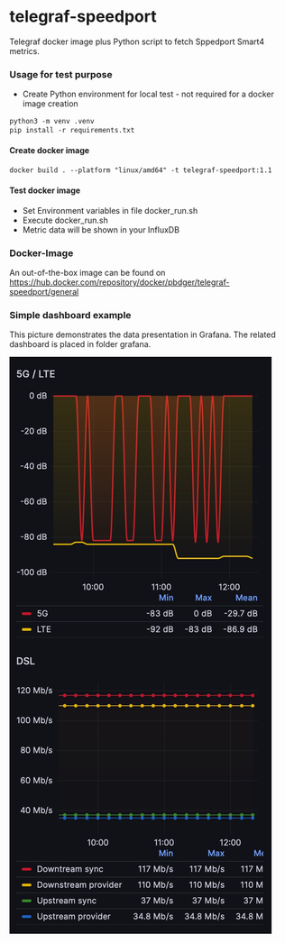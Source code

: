 # telegraf-speedport
Telegraf docker image plus Python script to fetch Sppedport Smart4 metrics.

### Usage for test purpose

* Create Python environment for local test - not required for a docker image creation
```
python3 -m venv .venv
pip install -r requirements.txt 
```
#### Create docker image

```
docker build . --platform "linux/amd64" -t telegraf-speedport:1.1
```

#### Test docker image
* Set Environment variables in file docker_run.sh
* Execute docker_run.sh
* Metric data will be shown in your InfluxDB

### Docker-Image

An out-of-the-box image can be found on https://hub.docker.com/repository/docker/pbdger/telegraf-speedport/general

### Simple dashboard example

This picture demonstrates the data presentation in Grafana. The related dashboard
is placed in folder grafana.

![grafana-telegraf-speedport.jpg](grafana%2Fgrafana-telegraf-speedport.jpg)